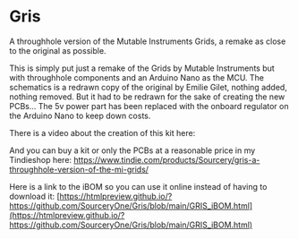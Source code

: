 # Gris
A throughhole version of the Mutable Instruments Grids, a remake as close to the original as possible.

This is simply put just a remake of the Grids by Mutable Instruments but with throughhole components and an Arduino Nano as the MCU. The schematics is a redrawn copy of the original by Emilie Gilet, nothing added, nothing removed. But it had to be redrawn for the sake of creating the new PCBs... The 5v power part has been replaced with the onboard regulator on the Arduino Nano to keep down costs.

There is a video about the creation of this kit here:

And you can buy a kit or only the PCBs at a reasonable price in my Tindieshop here:
https://www.tindie.com/products/Sourcery/gris-a-throughhole-version-of-the-mi-grids/

Here is a link to the iBOM so you can use it online instead of having to download it:
[https://htmlpreview.github.io/?https://github.com/SourceryOne/Gris/blob/main/GRIS_iBOM.html](https://htmlpreview.github.io/?https://github.com/SourceryOne/Gris/blob/main/GRIS_iBOM.html)
